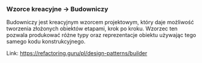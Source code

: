 ### Wzorce kreacyjne -> Budowniczy

Budowniczy jest kreacyjnym wzorcem projektowym, który daje możliwość tworzenia złożonych obiektów etapami, krok po kroku. Wzorzec ten pozwala produkować różne typy oraz reprezentacje obiektu używając tego samego kodu konstrukcyjnego.

Link: https://refactoring.guru/pl/design-patterns/builder